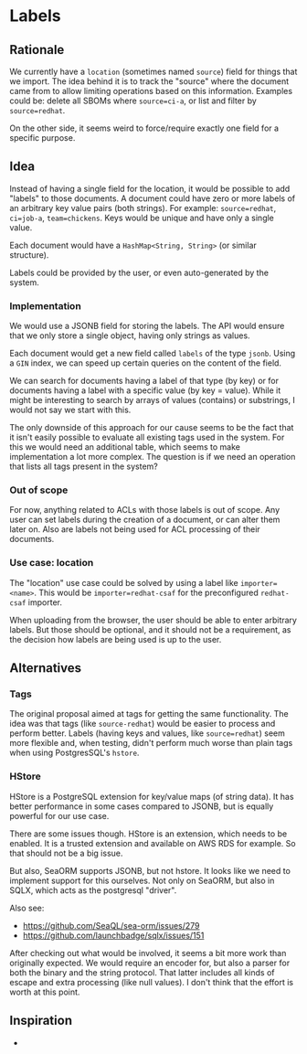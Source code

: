 # Labels

## Rationale

We currently have a `location` (sometimes named `source`) field for things that we import. The idea behind it is to
track the "source" where the document came from to allow limiting operations based on this information. Examples could
be: delete all SBOMs where `source=ci-a`, or list and filter by `source=redhat`.

On the other side, it seems weird to force/require exactly one field for a specific purpose.

## Idea

Instead of having a single field for the location, it would be possible to add "labels" to those documents. A document
could have zero or more labels of an arbitrary key value pairs (both strings). For
example: `source=redhat`, `ci=job-a`, `team=chickens`. Keys would be unique and have only a single value.

Each document would have a `HashMap<String, String>` (or similar structure).

Labels could be provided by the user, or even auto-generated by the system.

### Implementation

We would use a JSONB field for storing the labels. The API would ensure that we only store a single object, having only
strings as values.

Each document would get a new field called `labels` of the type `jsonb`. Using a `GIN` index, we can speed up
certain queries on the content of the field.

We can search for documents having a label of that type (by key) or for documents having a label with a specific value
(by key = value). While it might be interesting to search by arrays of values (contains) or substrings, I would not
say we start with this.

The only downside of this approach for our cause seems to be the fact that it isn't easily possible to evaluate all
existing tags used in the system. For this we would need an additional table, which seems to make implementation
a lot more complex. The question is if we need an operation that lists all tags present in the system?

### Out of scope

For now, anything related to ACLs with those labels is out of scope. Any user can set labels during the creation of a
document, or can alter them later on. Also are labels not being used for ACL processing of their documents.

### Use case: location

The "location" use case could be solved by using a label like `importer=<name>`. This would be `importer=redhat-csaf`
for the preconfigured `redhat-csaf` importer.

When uploading from the browser, the user should be able to enter arbitrary labels. But those should be optional, and
it should not be a requirement, as the decision how labels are being used is up to the user.

## Alternatives

### Tags

The original proposal aimed at tags for getting the same functionality. The idea was that tags (like `source-redhat`)
would be easier to process and perform better. Labels (having keys and values, like `source=redhat`) seem more
flexible and, when testing, didn't perform much worse than plain tags when using PostgresSQL's `hstore`.

### HStore

HStore is a PostgreSQL extension for key/value maps (of string data). It has better performance in some cases compared
to JSONB, but is equally powerful for our use case.

There are some issues though. HStore is an extension, which needs to be enabled. It is a trusted extension and available
on AWS RDS for example. So that should not be a big issue.

But also, SeaORM supports JSONB, but not hstore. It looks like we need to implement support for this ourselves. Not
only on SeaORM, but also in SQLX, which acts as the postgresql "driver".

Also see:

* <https://github.com/SeaQL/sea-orm/issues/279>
* <https://github.com/launchbadge/sqlx/issues/151>

After checking out what would be involved, it seems a bit more work than originally expected. We would require an
encoder for, but also a parser for both the binary and the string protocol. That latter includes all kinds of escape
and extra processing (like null values). I don't think that the effort is worth at this point.

## Inspiration

* [^1]: <https://www.crunchydata.com/blog/tags-aand-postgres-arrays-a-purrfect-combination>: Tags and Postgres Arrays, a
  Purrrfect Combination
